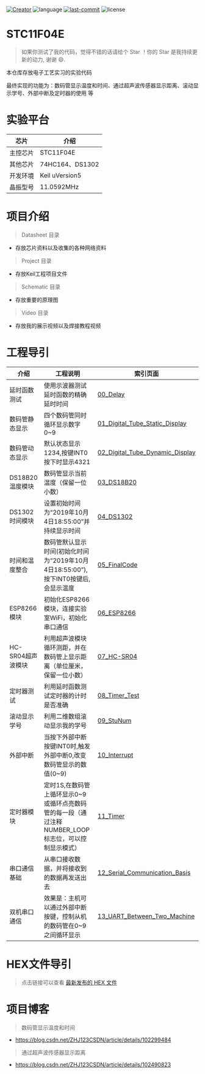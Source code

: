 [![Creator](https://img.shields.io/badge/Creator-ZhangH.J.-success)](https://zhj0125.github.io/)
![language](https://img.shields.io/badge/language-C-9cf.svg)
[![last-commit](https://img.shields.io/github/last-commit/ZHJ0125/STC11F04E)](https://github.com/ZHJ0125/STC11F04E/commits/master)
![license](https://img.shields.io/github/license/ZHJ0125/STC11F04E)

# STC11F04E

> 如果你测试了我的代码，觉得不错的话请给个 Star ！你的 Star 是我持续更新的动力, 谢谢 😄.

本仓库存放电子工艺实习的实验代码

最终实现的功能为：数码管显示温度和时间、通过超声波传感器显示距离、滚动显示学号、外部中断及定时器的使用 等

# 实验平台
芯片 | 介绍 |
------------ | ------------
主控芯片 | STC11F04E
其他芯片 | 74HC164、DS1302
开发环境 | Keil uVersion5
晶振型号 | 11.0592MHz

# 项目介绍
> Datasheet 目录

- 存放芯片资料以及收集的各种网络资料

> Project 目录

- 存放Keil工程项目文件

> Schematic 目录

- 存放重要的原理图

> Video 目录

- 存放我的展示视频以及焊接教程视频

# 工程导引

介绍 | 工程说明 | 索引页面
---|---|---
延时函数测试 | 使用示波器测试延时函数的精确延时时间 | [00_Delay](https://github.com/ZHJ0125/STC11F04E/tree/master/Project/00_Delay)
数码管静态显示 | 四个数码管同时循环显示数字0~9 | [01_Digital_Tube_Static_Display](https://github.com/ZHJ0125/STC11F04E/tree/master/Project/01_Digital_Tube_Static_Display)
数码管动态显示 | 默认状态显示1234,按键INT0按下时显示4321 | [02_Digital_Tube_Dynamic_Display](https://github.com/ZHJ0125/STC11F04E/tree/master/Project/02_Digital_Tube_Dynamic_Display)
DS18B20温度模块 | 数码管显示当前温度（保留一位小数） | [03_DS18B20](https://github.com/ZHJ0125/STC11F04E/tree/master/Project/03_DS18B20)
DS1302时间模块 | 设置初始时间为“2019年10月4日18:55:00”并持续显示时间 | [04_DS1302](https://github.com/ZHJ0125/STC11F04E/tree/master/Project/04_DS1302)
时间和温度整合 | 数码管默认显示时间(初始化时间为“2019年10月4日18:55:00”),按下INT0按键后,会显示温度 | [05_FinalCode](https://github.com/ZHJ0125/STC11F04E/tree/master/Project/05_FinalCode)
ESP8266模块 | 初始化ESP8266模块，连接实验室WiFi，初始化串口通信 | [06_ESP8266](https://github.com/ZHJ0125/STC11F04E/tree/master/Project/06_ESP8266)
HC-SR04超声波模块 | 利用超声波模块循环测距，并在数码管上显示距离（单位厘米，保留一位小数） | [07_HC-SR04](https://github.com/ZHJ0125/STC11F04E/tree/master/Project/07_HC-SR04)
定时器测试 | 利用延时函数测试定时器的计时是否准确 | [08_Timer_Test](https://github.com/ZHJ0125/STC11F04E/tree/master/Project/08_Timer_Test)
滚动显示学号 | 利用二维数组滚动显示我的学号 | [09_StuNum](https://github.com/ZHJ0125/STC11F04E/tree/master/Project/09_StuNum)
外部中断 | 当按下外部中断按键INT0时,触发外部中断0,改变数码管显示的数值(0~9) | [10_Interrupt](https://github.com/ZHJ0125/STC11F04E/tree/master/Project/10_Interrupt)
定时器模块 | 定时1S,在数码管上循环显示0~9或循环点亮数码管的每一段（通过注释NUMBER_LOOP标志位，可以控制显示模式） | [11_Timer](https://github.com/ZHJ0125/STC11F04E/tree/master/Project/11_Timer)
串口通信基础 | 从串口接收数据，并将接收到的数据再发送出去 | [12_Serial_Communication_Basis](https://github.com/ZHJ0125/STC11F04E/tree/master/Project/12_UART_Basis)
双机串口通信 | 效果是：主机可以通过外部中断按键，控制从机的数码管在0~9之间循环显示 | [13_UART_Between_Two_Machine](https://github.com/ZHJ0125/STC11F04E/tree/master/Project/13_UART_Between_Two_Machine)


# HEX文件导引
> 点击链接可以查看 [最新发布的 HEX 文件](https://github.com/ZHJ0125/STC11F04E/releases/tag/FourthVersion)


# 项目博客
> 数码管显示温度和时间
- https://blog.csdn.net/ZHJ123CSDN/article/details/102299484 
 
> 通过超声波传感器显示距离
- https://blog.csdn.net/ZHJ123CSDN/article/details/102490823

